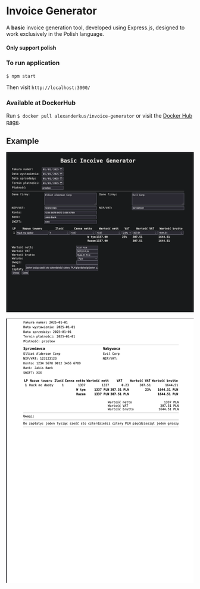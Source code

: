 # Invoice Generator

A **basic** invoice generation tool, developed using Express.js, designed to work exclusively in the Polish language. 

#### Only support polish

### To run application
```
$ npm start
```

Then visit `http://localhost:3000/`

### Available at DockerHub

Run `$ docker pull alexanderkus/invoice-generator` or visit the [Docker Hub page](https://hub.docker.com/r/alexanderkus/invoice-generator).

## Example

![image](./image.png)

![invoice](./invoice.png)